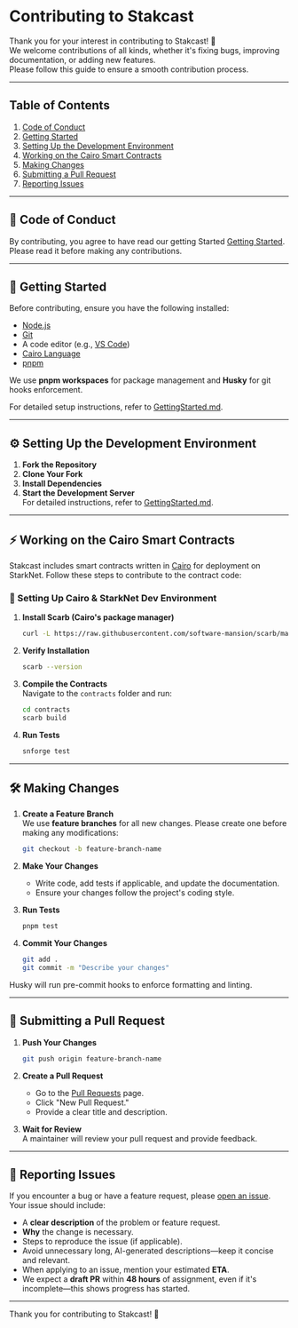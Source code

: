 # Contributing to Stakcast

Thank you for your interest in contributing to Stakcast! 🚀  
We welcome contributions of all kinds, whether it's fixing bugs, improving documentation, or adding new features.  
Please follow this guide to ensure a smooth contribution process.

---

## Table of Contents
1. [Code of Conduct](#code-of-conduct)  
2. [Getting Started](#getting-started)  
3. [Setting Up the Development Environment](#setting-up-the-development-environment)  
4. [Working on the Cairo Smart Contracts](#working-on-the-cairo-smart-contracts)  
5. [Making Changes](#making-changes)  
6. [Submitting a Pull Request](#submitting-a-pull-request)  
7. [Reporting Issues](#reporting-issues)  

---

## 📜 Code of Conduct
By contributing, you agree to have read our getting Started [Getting Started](/GettingStarted.md).  
Please read it before making any contributions.

---

## 🔧 Getting Started
Before contributing, ensure you have the following installed:
- [Node.js](https://nodejs.org/)  
- [Git](https://git-scm.com/)
- A code editor (e.g., [VS Code](https://code.visualstudio.com/))
- [Cairo Language](https://github.com/starkware-libs/cairo)
- [pnpm](https://pnpm.io/)

We use **pnpm workspaces** for package management and **Husky** for git hooks enforcement.

For detailed setup instructions, refer to [GettingStarted.md](/GettingStarted.md).

---

## ⚙️ Setting Up the Development Environment
1. **Fork the Repository**  
2. **Clone Your Fork**  
3. **Install Dependencies**  
4. **Start the Development Server**  
   For detailed  instructions, refer to [GettingStarted.md](/GettingStarted.md).
---

## ⚡ Working on the Cairo Smart Contracts
Stakcast includes smart contracts written in [Cairo](https://cairo-lang.org/) for deployment on StarkNet. Follow these steps to contribute to the contract code:

### 🔧 Setting Up Cairo & StarkNet Dev Environment
1. **Install Scarb (Cairo's package manager)**  
   ```bash
   curl -L https://raw.githubusercontent.com/software-mansion/scarb/master/install.sh | bash
   ```
2. **Verify Installation**  
   ```bash
   scarb --version
   ```
3. **Compile the Contracts**  
   Navigate to the `contracts` folder and run:
   ```bash
   cd contracts
   scarb build
   ```
4. **Run Tests**  
   ```bash
   snforge test
   ```

---

## 🛠 Making Changes
1. **Create a Feature Branch**  
   We use **feature branches** for all new changes. Please create one before making any modifications:
   ```bash
   git checkout -b feature-branch-name
   ```

2. **Make Your Changes**  
   - Write code, add tests if applicable, and update the documentation.
   - Ensure your changes follow the project's coding style.

3. **Run Tests**  
   ```bash
   pnpm test
   ```

4. **Commit Your Changes**  
   ```bash
   git add .
   git commit -m "Describe your changes"
   ```

Husky will run pre-commit hooks to enforce formatting and linting.

---

## 🔀 Submitting a Pull Request
1. **Push Your Changes**  
   ```bash
   git push origin feature-branch-name
   ```

2. **Create a Pull Request**  
   - Go to the [Pull Requests](https://github.com/gear5labs/StakCast.git/pulls) page.  
   - Click "New Pull Request."  
   - Provide a clear title and description.  

3. **Wait for Review**  
   A maintainer will review your pull request and provide feedback.

---

## 🐛 Reporting Issues
If you encounter a bug or have a feature request, please [open an issue](https://github.com/gear5labs/StakCast.git/issues). Your issue should include:
- A **clear description** of the problem or feature request.
- **Why** the change is necessary.
- Steps to reproduce the issue (if applicable).
- Avoid unnecessary long, AI-generated descriptions—keep it concise and relevant.
- When applying to an issue, mention your estimated **ETA**.
- We expect a **draft PR** within **48 hours** of assignment, even if it's incomplete—this shows progress has started.

---

Thank you for contributing to Stakcast! 🎉
